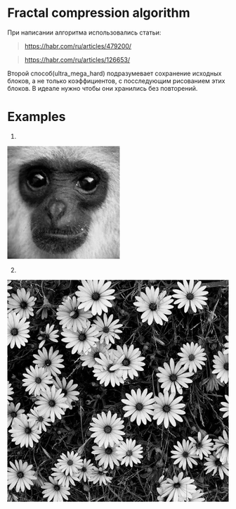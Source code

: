 # Fractal compression algorithm

При написании алгоритма использовались статьи:
>https://habr.com/ru/articles/479200/

>https://habr.com/ru/articles/126653/

Второй способ(ultra_mega_hard) подразумевает сохранение исходных блоков, а не только коэффициентов, с посследующим рисованием этих блоков. В идеале нужно чтобы они хранились без повторений.

# Examples

1. 

   ![First input](input_1.bmp)

2.

   ![Second input](input_2.bmp)
